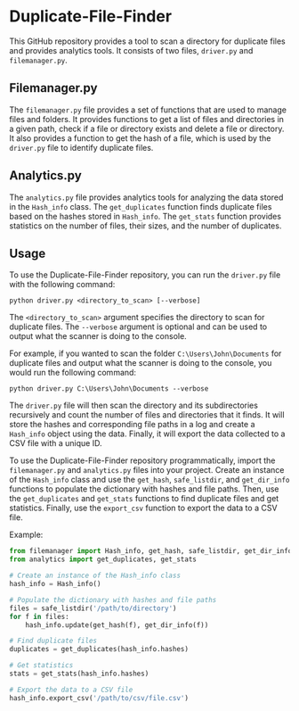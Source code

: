 # Duplicate-File-Finder

This GitHub repository provides a tool to scan a directory for duplicate files and provides analytics tools. It consists of two files, `driver.py` and `filemanager.py`.

## Filemanager.py

The `filemanager.py` file provides a set of functions that are used to manage files and folders. It provides functions to get a list of files and directories in a given path, check if a file or directory exists and delete a file or directory. It also provides a function to get the hash of a file, which is used by the `driver.py` file to identify duplicate files.

## Analytics.py

The `analytics.py` file provides analytics tools for analyzing the data stored in the `Hash_info` class. The `get_duplicates` function finds duplicate files based on the hashes stored in `Hash_info`. The `get_stats` function provides statistics on the number of files, their sizes, and the number of duplicates.

## Usage

To use the Duplicate-File-Finder repository, you can run the `driver.py` file with the following command:

```
python driver.py <directory_to_scan> [--verbose]
```

The `<directory_to_scan>` argument specifies the directory to scan for duplicate files. The `--verbose` argument is optional and can be used to output what the scanner is doing to the console.

For example, if you wanted to scan the folder `C:\Users\John\Documents` for duplicate files and output what the scanner is doing to the console, you would run the following command:

```
python driver.py C:\Users\John\Documents --verbose
```

The `driver.py` file will then scan the directory and its subdirectories recursively and count the number of files and directories that it finds. It will store the hashes and corresponding file paths in a log and create a `Hash_info` object using the data. Finally, it will export the data collected to a CSV file with a unique ID.

To use the Duplicate-File-Finder repository programmatically, import the `filemanager.py` and `analytics.py` files into your project. Create an instance of the `Hash_info` class and use the `get_hash`, `safe_listdir`, and `get_dir_info` functions to populate the dictionary with hashes and file paths. Then, use the `get_duplicates` and `get_stats` functions to find duplicate files and get statistics. Finally, use the `export_csv` function to export the data to a CSV file.

Example:

```python
from filemanager import Hash_info, get_hash, safe_listdir, get_dir_info
from analytics import get_duplicates, get_stats

# Create an instance of the Hash_info class
hash_info = Hash_info()

# Populate the dictionary with hashes and file paths
files = safe_listdir('/path/to/directory')
for f in files:
    hash_info.update(get_hash(f), get_dir_info(f))

# Find duplicate files
duplicates = get_duplicates(hash_info.hashes)

# Get statistics
stats = get_stats(hash_info.hashes)

# Export the data to a CSV file
hash_info.export_csv('/path/to/csv/file.csv')
```